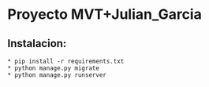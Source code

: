 # Proyecto MVT+Julian_Garcia



## Instalacion:
    * pip install -r requirements.txt
    * python manage.py migrate
    * python manage.py runserver